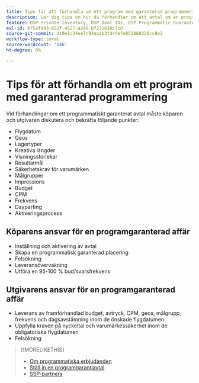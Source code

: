 ```yaml
---
title: Tips för att förhandla om ett program med garanterad programmering
description: Lär dig tips om hur du förhandlar om ett avtal om en programmatisk garanti (PG) och listor över köparens och utgivarens ansvar.
feature: DSP Private Inventory, DSP Deal IDs, DSP Programmatic Guaranteed Deals
exl-id: b754f993-b52f-4527-a246-bf232038c7cd
source-git-commit: d10e1c24ee7c93eaab3fd4fefe853860226cc8e2
workflow-type: tm+mt
source-wordcount: '146'
ht-degree: 0%

---
```


# Tips för att förhandla om ett program med garanterad programmering

Vid förhandlingar om ett programmatiskt garanterat avtal måste köparen och utgivaren diskutera och bekräfta följande punkter:

* Flygdatum
* Geos
* Lagertyper
* Kreativa längder
* Visningsstorlekar
* Resultatmål
* Säkerhetskrav för varumärken
* Målgrupper
* Impressions
* Budget
* CPM
* Frekvens
* Dayparting
* Aktiveringsprocess

## Köparens ansvar för en programgaranterad affär

* Inställning och aktivering av avtal
* Skapa en programmatisk garanterad placering
* Felsökning
* Leveransövervakning
* Utföra en 95-100 % bud/svarsfrekvens

## Utgivarens ansvar för en programgaranterad affär

* Leverans av framförhandlad budget, avtryck, CPM, geos, målgrupp, frekvens och dagsavstämning inom de önskade flygdatumen
* Uppfylla kraven på nyckeltal och varumärkessäkerhet inom de obligatoriska flygdatumen
* Felsökning

>[!MORELIKETHIS]
>
>* [Om programmatiska erbjudanden](programmatic-guaranteed-about.md)
>* [Ställ in en programgarantiavtal](programmatic-guaranteed-set-up.md)
>* [SSP-partners](ssp-partners.md)

